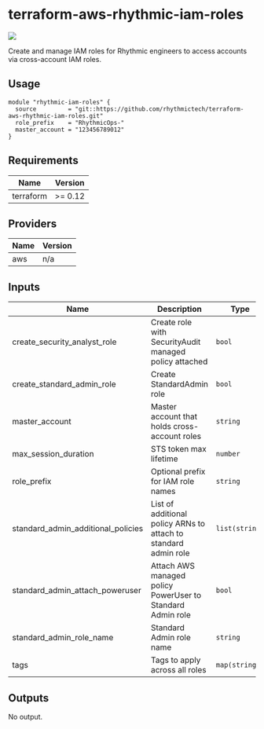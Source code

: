 # terraform-aws-rhythmic-iam-roles

[![](https://github.com/rhythmictech/terraform-aws-rhythmic-iam-roles/workflows/check/badge.svg)](https://github.com/rhythmictech/terraform-aws-rhythmic-iam-roles/actions)

Create and manage IAM roles for Rhythmic engineers to access accounts via cross-account IAM roles.

## Usage
```
module "rhythmic-iam-roles" {
  source         = "git::https://github.com/rhythmictech/terraform-aws-rhythmic-iam-roles.git"
  role_prefix    = "RhythmicOps-"
  master_account = "123456789012"
}

```

<!-- BEGINNING OF PRE-COMMIT-TERRAFORM DOCS HOOK -->
## Requirements

| Name | Version |
|------|---------|
| terraform | >= 0.12 |

## Providers

| Name | Version |
|------|---------|
| aws | n/a |

## Inputs

| Name | Description | Type | Default | Required |
|------|-------------|------|---------|:--------:|
| create\_security\_analyst\_role | Create role with SecurityAudit managed policy attached | `bool` | `true` | no |
| create\_standard\_admin\_role | Create StandardAdmin role | `bool` | `true` | no |
| master\_account | Master account that holds cross-account roles | `string` | n/a | yes |
| max\_session\_duration | STS token max lifetime | `number` | `7200` | no |
| role\_prefix | Optional prefix for IAM role names | `string` | `""` | no |
| standard\_admin\_additional\_policies | List of additional policy ARNs to attach to standard admin role | `list(string)` | `[]` | no |
| standard\_admin\_attach\_poweruser | Attach AWS managed policy PowerUser to Standard Admin role | `bool` | `true` | no |
| standard\_admin\_role\_name | Standard Admin role name | `string` | `"StandardAdmin"` | no |
| tags | Tags to apply across all roles | `map(string)` | `{}` | no |

## Outputs

No output.

<!-- END OF PRE-COMMIT-TERRAFORM DOCS HOOK -->

